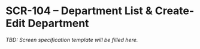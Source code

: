 # SCR-104 – Department List & Create-Edit Department

_TBD: Screen specification template will be filled here._
